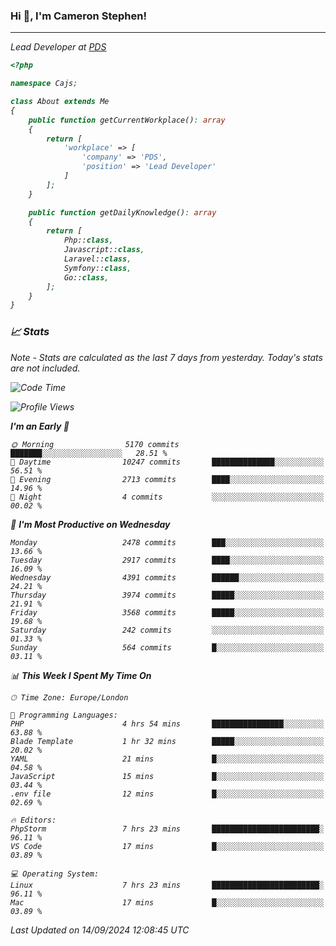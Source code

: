 ### Hi 👋, I'm Cameron Stephen!
<hr>
<p><em>Lead Developer at <a href="https://prindatasolutions.co.uk">PDS</a></p>


```php
<?php

namespace Cajs;

class About extends Me
{
    public function getCurrentWorkplace(): array
    {
        return [
            'workplace' => [
                'company' => 'PDS',
                'position' => 'Lead Developer'
            ]
        ];
    }

    public function getDailyKnowledge(): array
    {
        return [
            Php::class,
            Javascript::class,
            Laravel::class,
            Symfony::class,
            Go::class,
        ];
    }
}
```

### 📈 Stats
<p><em>Note - Stats are calculated as the last 7 days from yesterday. Today's stats are not included.</em></p>


<!--START_SECTION:waka-->
![Code Time](http://img.shields.io/badge/Code%20Time-3%2C939%20hrs%203%20mins-blue)

![Profile Views](http://img.shields.io/badge/Profile%20Views-4-blue)

**I'm an Early 🐤** 

```text
🌞 Morning                5170 commits        ███████░░░░░░░░░░░░░░░░░░   28.51 % 
🌆 Daytime                10247 commits       ██████████████░░░░░░░░░░░   56.51 % 
🌃 Evening                2713 commits        ████░░░░░░░░░░░░░░░░░░░░░   14.96 % 
🌙 Night                  4 commits           ░░░░░░░░░░░░░░░░░░░░░░░░░   00.02 % 
```
📅 **I'm Most Productive on Wednesday** 

```text
Monday                   2478 commits        ███░░░░░░░░░░░░░░░░░░░░░░   13.66 % 
Tuesday                  2917 commits        ████░░░░░░░░░░░░░░░░░░░░░   16.09 % 
Wednesday                4391 commits        ██████░░░░░░░░░░░░░░░░░░░   24.21 % 
Thursday                 3974 commits        █████░░░░░░░░░░░░░░░░░░░░   21.91 % 
Friday                   3568 commits        █████░░░░░░░░░░░░░░░░░░░░   19.68 % 
Saturday                 242 commits         ░░░░░░░░░░░░░░░░░░░░░░░░░   01.33 % 
Sunday                   564 commits         █░░░░░░░░░░░░░░░░░░░░░░░░   03.11 % 
```


📊 **This Week I Spent My Time On** 

```text
🕑︎ Time Zone: Europe/London

💬 Programming Languages: 
PHP                      4 hrs 54 mins       ████████████████░░░░░░░░░   63.88 % 
Blade Template           1 hr 32 mins        █████░░░░░░░░░░░░░░░░░░░░   20.02 % 
YAML                     21 mins             █░░░░░░░░░░░░░░░░░░░░░░░░   04.58 % 
JavaScript               15 mins             █░░░░░░░░░░░░░░░░░░░░░░░░   03.44 % 
.env file                12 mins             █░░░░░░░░░░░░░░░░░░░░░░░░   02.69 % 

🔥 Editors: 
PhpStorm                 7 hrs 23 mins       ████████████████████████░   96.11 % 
VS Code                  17 mins             █░░░░░░░░░░░░░░░░░░░░░░░░   03.89 % 

💻 Operating System: 
Linux                    7 hrs 23 mins       ████████████████████████░   96.11 % 
Mac                      17 mins             █░░░░░░░░░░░░░░░░░░░░░░░░   03.89 % 
```


 Last Updated on 14/09/2024 12:08:45 UTC
<!--END_SECTION:waka-->
